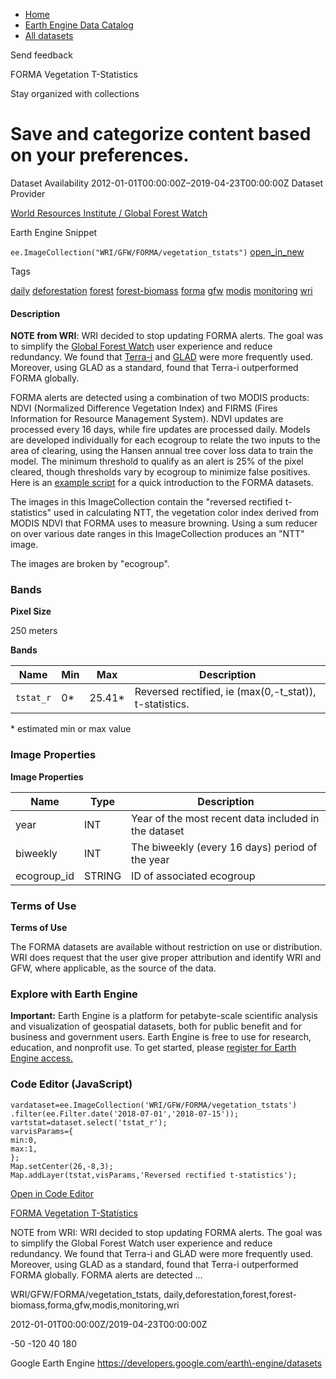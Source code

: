 



* [Home](https://developers.google.com/)
* [Earth Engine Data Catalog](https://developers.google.com/earth-engine/datasets)
* [All datasets](https://developers.google.com/earth-engine/datasets/catalog)





 
 
 Send feedback
 
 

FORMA Vegetation T\-Statistics


 
 Stay organized with collections
 

 
 Save and categorize content based on your preferences.
================================================================================================================================








Dataset Availability
2012\-01\-01T00:00:00Z–2019\-04\-23T00:00:00Z
Dataset Provider


[World Resources Institute / Global Forest Watch](https://www.globalforestwatch.org/)



Earth Engine Snippet


`ee.ImageCollection("WRI/GFW/FORMA/vegetation_tstats")` 
[open\_in\_new](https://code.earthengine.google.com/?scriptPath=Examples:Datasets/WRI/WRI_GFW_FORMA_vegetation_tstats)





Tags


[daily](/earth-engine/datasets/tags/daily)
[deforestation](/earth-engine/datasets/tags/deforestation)
[forest](/earth-engine/datasets/tags/forest)
[forest\-biomass](/earth-engine/datasets/tags/forest-biomass)
[forma](/earth-engine/datasets/tags/forma)
[gfw](/earth-engine/datasets/tags/gfw)
[modis](/earth-engine/datasets/tags/modis)
[monitoring](/earth-engine/datasets/tags/monitoring)
[wri](/earth-engine/datasets/tags/wri)








#### Description



**NOTE from WRI**: WRI decided to stop updating FORMA alerts. The goal was
to simplify the [Global Forest Watch](https://www.globalforestwatch.org)
user experience and reduce redundancy.
We found that [Terra\-i](http://www.terra-i.org/terra-i.html) and
[GLAD](https://glad-forest-alert.appspot.com/) were more frequently used.
Moreover, using GLAD as a standard, found that Terra\-i outperformed
FORMA globally.


FORMA alerts are detected using a combination of two MODIS
products: NDVI (Normalized Difference Vegetation Index) and FIRMS
(Fires Information for Resource Management System). NDVI updates are
processed every 16 days, while fire updates are processed daily. Models
are developed individually for each ecogroup to relate the two inputs to
the area of clearing, using the Hansen annual tree cover loss data to train
the model. The minimum threshold to qualify as an alert is 25% of the pixel
cleared, though thresholds vary by ecogroup to minimize false positives.
Here is an [example script](https://code.earthengine.google.com/f29b1e4360f3fc36847bd789ceeb20f6)
for a quick introduction to the FORMA datasets.


The images in this ImageCollection contain the "reversed rectified
t\-statistics" used in calculating NTT, the vegetation color index derived
from MODIS NDVI that FORMA uses to measure browning. Using a sum reducer on
over various date ranges in this ImageCollection produces an "NTT" image.


The images are broken by "ecogroup".





### Bands



**Pixel Size**
  
250 meters



**Bands**




| Name | Min | Max | Description |
| --- | --- | --- | --- |
| `tstat_r` | 0\* | 25\.41\* | Reversed rectified, ie (max(0,\-t\_stat)), t\-statistics. |


 \* estimated min or max value


### Image Properties


**Image Properties**




| Name | Type | Description |
| --- | --- | --- |
| year | INT | Year of the most recent data included in the dataset |
| biweekly | INT | The biweekly (every 16 days) period of the year |
| ecogroup\_id | STRING | ID of associated ecogroup |




### Terms of Use


**Terms of Use**


The FORMA datasets are available without restriction
on use or distribution. WRI does request that the
user give proper attribution and identify WRI and GFW, where applicable,
as the source of the data.




### Explore with Earth Engine


**Important:** 
 Earth Engine is a platform for petabyte\-scale scientific analysis and visualization of
 geospatial datasets, both for public benefit and for business and government users.
 Earth Engine is free to use for research, education, and nonprofit use. To get started, please
 [register for Earth Engine access.](https://console.cloud.google.com/earth-engine)



### Code Editor (JavaScript)



```
vardataset=ee.ImageCollection('WRI/GFW/FORMA/vegetation_tstats')
.filter(ee.Filter.date('2018-07-01','2018-07-15'));
vartstat=dataset.select('tstat_r');
varvisParams={
min:0,
max:1,
};
Map.setCenter(26,-8,3);
Map.addLayer(tstat,visParams,'Reversed rectified t-statistics');
```



[Open in Code Editor](https://code.earthengine.google.com/?scriptPath=Examples:Datasets/WRI/WRI_GFW_FORMA_vegetation_tstats)


[FORMA Vegetation T\-Statistics](/earth-engine/datasets/catalog/WRI_GFW_FORMA_vegetation_tstats)

NOTE from WRI: WRI decided to stop updating FORMA alerts. The goal was to simplify the Global Forest Watch user experience and reduce redundancy. We found that Terra\-i and GLAD were more frequently used. Moreover, using GLAD as a standard, found that Terra\-i outperformed FORMA globally. FORMA alerts are detected …

 WRI/GFW/FORMA/vegetation\_tstats,
 daily,deforestation,forest,forest\-biomass,forma,gfw,modis,monitoring,wri

2012\-01\-01T00:00:00Z/2019\-04\-23T00:00:00Z



 \-50 \-120 40 180
 



Google Earth Engine
https://developers.google.com/earth\-engine/datasets









